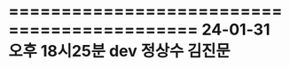 ============================================
24-01-31  오후 18시25분 dev 정상수 김진문
===========================================

